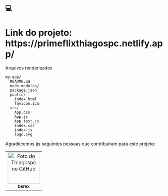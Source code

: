 ## 💻
<h1><strong>Link do projeto: https://primeflixthiagospc.netlify.app/</strong></h1>

<p> Arquivos renderizados</p>

```
my-app/
  README.md
  node_modules/
  package.json
  public/
    index.html
    favicon.ico
  src/
    App.css
    App.js
    App.test.js
    index.css
    index.js
    logo.svg
```


Agradecemos às seguintes pessoas que contribuíram para este projeto:

<table>
  <tr>
    <td align="center">
      <a href="#">
        <img src="https://avatars.githubusercontent.com/u/Thiagospc" width="100px;" alt="Foto do Thiagospc no GitHub"/><br>
        <sub>
          <b>Derex</b>
        </sub>
      </a>
    </td>
  </tr>
</table>

